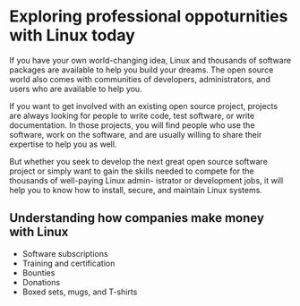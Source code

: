 # Exploring professional oppoturnities with Linux today

If you have your own world-changing idea, Linux and thousands of software packages are available to help you build your dreams. The open source world also comes with communities of developers, administrators, and users who are available to help you.

If you want to get involved with an existing open source project, projects are always looking for people to write code, test software, or write documentation. In those projects, you will find people who use the software, work on the software, and are usually willing to share their expertise to help you as well.

But whether you seek to develop the next great open source software project or simply want to gain the skills needed to compete for the thousands of well-paying Linux admin- istrator or development jobs, it will help you to know how to install, secure, and maintain Linux systems.

## Understanding how companies make money with Linux

- Software subscriptions
- Training and certification
- Bounties
- Donations
- Boxed sets, mugs, and T-shirts